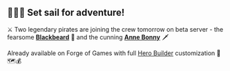 ## 🌊🏴‍☠️ Set sail for adventure!
⚔️ Two legendary pirates are joining the crew tomorrow on beta server - the fearsome [**Blackbeard**](https://forgeofgames.com/heroes/Blackbeard) 🍺 and the cunning [**Anne Bonny**](https://forgeofgames.com/heroes/AnneBonny) 🗡️

Already available on Forge of Games with full [Hero Builder](https://forgeofgames.com/tools/hero-builder) customization 🦜🗺️💰